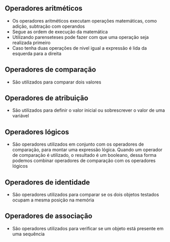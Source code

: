 ## Operadores aritméticos
- Os operadores aritméticos executam operações matemáticas, como adição, subtração com operandos
- Segue as ordem de execução da matemática
- Utilizando parenseteses pode fazer com que uma operação seja realizada primeiro
- Caso tenha duas operações de nivel igual a expressão é lida da esquerda para a direita

## Operadores de comparação
- São utilizados para comparar dois valores

## Operadores de atribuição
- São utilizados para definir o valor inicial ou sobrescrever o valor de uma variável

## Operadores lógicos
- São operadores utilizados em conjunto com os operadores de comparação, para montar uma expressão lógica. Quando um operador de comparação é utilizado, o resultado é um booleano, dessa forma podemos combinar operadores de comparação com os operadores lógicos

## Operadores de identidade
- São operadores utilizados para comparar se os dois objetos testados ocupam a mesma posição na memória

## Operadores de associação
- São operadores utilizados para verificar se um objeto está presente em uma sequência  